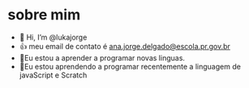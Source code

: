 # sobre mim 
- 👋 Hi, I’m @lukajorge
- :+1: meu email de contato é ana.jorge.delgado@escola.pr.gov.br
- 👀Eu estou a aprender a programar novas linguas.
- 💞️Eu estou aprendendo a programar recentemente a linguagem de javaScript e Scratch
